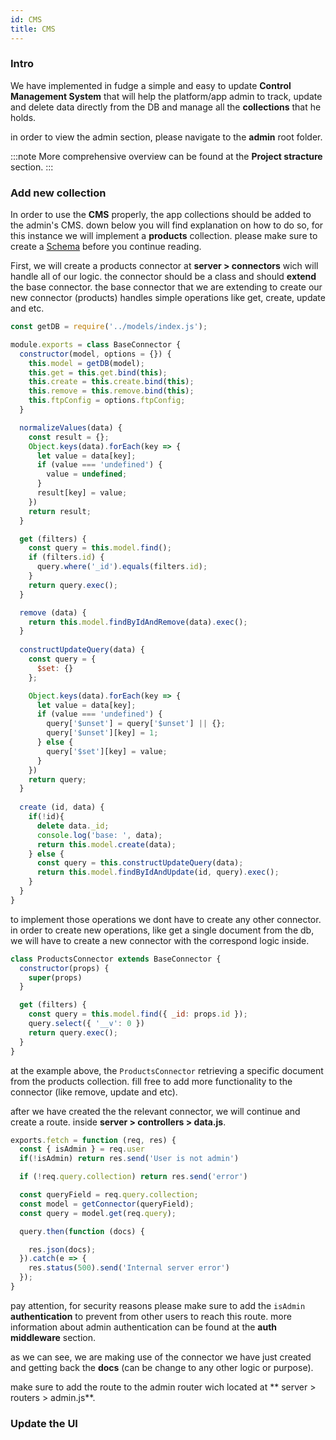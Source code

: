 ```yaml
---
id: CMS
title: CMS
---
```


### Intro
We have implemented in fudge a simple and easy to update **Control Management System** that will help the platform/app admin to track, update and delete data directly from the DB and manage all the **collections** that he holds.

in order to view the admin section, please navigate to the **admin** root folder.


:::note
More comprehensive overview can be found at the **Project stracture** section.
:::

### Add new collection
In order to use the **CMS** properly, the app collections should be added to the admin's CMS.
down below you will find explanation on how to do so, for this instance we will implement a **products** collection.
please make sure to create a [Schema](./adding-field-DB.md) before you continue reading.


First, we will create a products connector at **server > connectors** wich will handle all of our logic.
the connector should be a class and should **extend** the base connector.
the base connector that we are extending to create our new connector (products) handles simple operations like get, create, update and etc.

```javascript
const getDB = require('../models/index.js');

module.exports = class BaseConnector {
  constructor(model, options = {}) {
    this.model = getDB(model);
    this.get = this.get.bind(this);
    this.create = this.create.bind(this);
    this.remove = this.remove.bind(this);
    this.ftpConfig = options.ftpConfig;
  }

  normalizeValues(data) {
    const result = {};
    Object.keys(data).forEach(key => {
      let value = data[key];
      if (value === 'undefined') {
        value = undefined;
      }
      result[key] = value;
    })
    return result;
  }

  get (filters) {
    const query = this.model.find();
    if (filters.id) {
      query.where('_id').equals(filters.id);
    }
    return query.exec();
  }

  remove (data) {
    return this.model.findByIdAndRemove(data).exec();
  }
  
  constructUpdateQuery(data) {
    const query = {
      $set: {}
    };

    Object.keys(data).forEach(key => {
      let value = data[key];
      if (value === 'undefined') {
        query['$unset'] = query['$unset'] || {};
        query['$unset'][key] = 1;
      } else {
        query['$set'][key] = value;
      }
    })
    return query;
  }
  
  create (id, data) {
    if(!id){
      delete data._id;
      console.log('base: ', data);
      return this.model.create(data);
    } else {
      const query = this.constructUpdateQuery(data);
      return this.model.findByIdAndUpdate(id, query).exec();
    }
  }
}
```

to implement those operations we dont have to create any other connector.
in order to create new operations, like get a single document from the db, we will have to create a new connector with the correspond logic inside.

```javascript
class ProductsConnector extends BaseConnector {
  constructor(props) {
    super(props)
  }

  get (filters) {
    const query = this.model.find({ _id: props.id });
    query.select({ '__v': 0 })
    return query.exec();
  }
}
```

at the example above, the ``ProductsConnector`` retrieving a specific document from the products collection. fill free to add more functionality to the connector (like remove, update and etc).

after we have created the the relevant connector, we will continue and create a route.
inside **server > controllers > data.js**.

```javascript
exports.fetch = function (req, res) {
  const { isAdmin } = req.user
  if(!isAdmin) return res.send('User is not admin')

  if (!req.query.collection) return res.send('error')

  const queryField = req.query.collection;
  const model = getConnector(queryField);
  const query = model.get(req.query);

  query.then(function (docs) {

    res.json(docs);
  }).catch(e => {
    res.status(500).send('Internal server error')
  });
}
```

pay attention, for security reasons please make sure to add the ``isAdmin`` **authentication** 
to prevent from other users to reach this route.
more information about admin authentication can be found at the **auth middleware** section.

as we can see, we are making use of the connector we have just created and getting back the **docs** (can be change to any other logic or purpose).

make sure to add the route to the admin router wich located at ** server > routers > admin.js**.

### Update the UI

